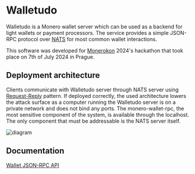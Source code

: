 # Walletudo

Walletudo is a Monero wallet server which can be used as a backend for light wallets or payment processors.
The service provides a simple JSON-RPC protocol over [NATS](https://nats.io) for most common wallet interactions.

This software was developed for [Monerokon](https://monerokon.org) 2024's hackathon that took place on 7th of July 2024 in Prague.

## Deployment architecture

Clients communicate with Walletudo server through NATS server using [Request-Reply](https://docs.nats.io/nats-concepts/core-nats/reqreply) pattern.
If deployed correctly, the used architecture lowers the attack surface as a computer running the Walletudo server is
on a private network and does not bind any ports. The monero-wallet-rpc, the most sensitive component of the system, is available through the localhost.
The only component that must be addressable is the NATS server itself.

![diagram](https://github.com/harmhazard/walletudo/assets/130958180/3db8f1e0-2ecb-4d85-84d5-8179bfbad11c "Walletudo architecture")

## Documentation

[Wallet JSON-RPC API](WalletApi.md)
